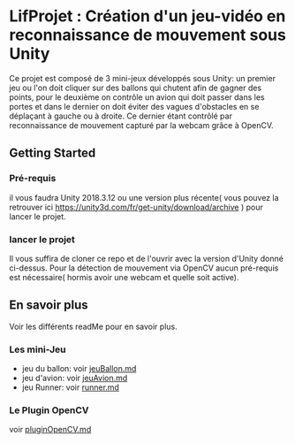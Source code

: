 # LifProjet : Création d'un jeu-vidéo en reconnaissance de mouvement sous Unity

Ce projet est composé de 3 mini-jeux développés sous Unity: un premier jeu ou l'on doit cliquer sur
des ballons qui chutent afin de gagner des points, pour le deuxième on contrôle un avion qui doit passer dans 
les portes et dans le dernier on doit éviter des vagues d'obstacles en se déplaçant à gauche ou à droite. Ce 
dernier étant contrôlé par reconnaissance de mouvement capturé par la webcam grâce à OpenCV.

## Getting Started

### Pré-requis

il vous faudra Unity 2018.3.12 ou une version plus récente( vous pouvez la retrouver ici https://unity3d.com/fr/get-unity/download/archive )
pour lancer le projet. 

### lancer le projet

Il vous suffira de cloner ce repo et de l'ouvrir avec la version d'Unity donné ci-dessus. Pour la détection de 
mouvement via OpenCV aucun pré-requis est nécessaire( hormis avoir une webcam et quelle soit active).

## En savoir plus 

Voir les différents readMe pour en savoir plus.

### Les mini-Jeu
 * jeu du ballon: voir [jeuBallon.md](idk/Assets/JeuBallon/jeuBallon.md)
 * jeu d'avion: voir [jeuAvion.md](idk/Assets/JeuAvion/jeuAvion.md)
 * jeu Runner: voir [runner.md](idk/Assets/runner/runner.md)

### Le Plugin OpenCV

voir [pluginOpenCV.md](idk/Assets/runner/pluginOpenCV.md)
